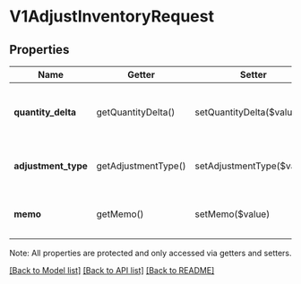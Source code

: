 # V1AdjustInventoryRequest

## Properties
Name | Getter | Setter | Type | Description | Notes
------------ | ------------- | ------------- | ------------- | ------------- | -------------
**quantity_delta** | getQuantityDelta() | setQuantityDelta($value) | **float** | The number to adjust the variation&#39;s quantity by. | [optional] 
**adjustment_type** | getAdjustmentType() | setAdjustmentType($value) | **string** | The reason for the inventory adjustment. | [optional] 
**memo** | getMemo() | setMemo($value) | **string** | A note about the inventory adjustment. | [optional] 

Note: All properties are protected and only accessed via getters and setters.

[[Back to Model list]](../../README.md#documentation-for-models) [[Back to API list]](../../README.md#documentation-for-api-endpoints) [[Back to README]](../../README.md)

